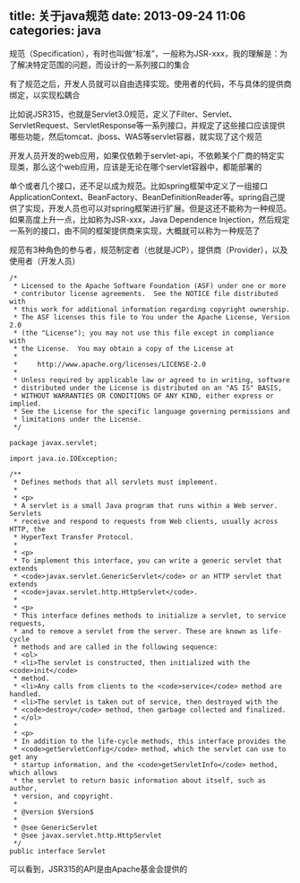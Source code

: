 title: 关于java规范
date: 2013-09-24 11:06
categories: java 
---
规范（Specification），有时也叫做“标准”，一般称为JSR-xxx，我的理解是：为了解决特定范围的问题，而设计的一系列接口的集合
<!--more--> 
 
有了规范之后，开发人员就可以自由选择实现。使用者的代码，不与具体的提供商绑定，以实现松耦合 

比如说JSR315，也就是Servlet3.0规范，定义了Filter、Servlet、ServletRequest、ServletResponse等一系列接口，并规定了这些接口应该提供哪些功能，然后tomcat、jboss、WAS等servlet容器，就实现了这个规范

开发人员开发的web应用，如果仅依赖于servlet-api，不依赖某个厂商的特定实现类，那么这个web应用，应该是无论在哪个servlet容器中，都能部署的 

单个或者几个接口，还不足以成为规范。比如spring框架中定义了一组接口ApplicationContext、BeanFactory、BeanDefinitionReader等。spring自己提供了实现，开发人员也可以对spring框架进行扩展。但是这还不能称为一种规范。如果高度上升一点，比如称为JSR-xxx，Java Dependence Injection，然后规定一系列的接口，由不同的框架提供商来实现，大概就可以称为一种规范了 

规范有3种角色的参与者，规范制定者（也就是JCP），提供商（Provider），以及使用者（开发人员） 

```
/*
 * Licensed to the Apache Software Foundation (ASF) under one or more
 * contributor license agreements.  See the NOTICE file distributed with
 * this work for additional information regarding copyright ownership.
 * The ASF licenses this file to You under the Apache License, Version 2.0
 * (the "License"); you may not use this file except in compliance with
 * the License.  You may obtain a copy of the License at
 *
 *     http://www.apache.org/licenses/LICENSE-2.0
 *
 * Unless required by applicable law or agreed to in writing, software
 * distributed under the License is distributed on an "AS IS" BASIS,
 * WITHOUT WARRANTIES OR CONDITIONS OF ANY KIND, either express or implied.
 * See the License for the specific language governing permissions and
 * limitations under the License.
 */

package javax.servlet;

import java.io.IOException;

/**
 * Defines methods that all servlets must implement.
 * 
 * <p>
 * A servlet is a small Java program that runs within a Web server. Servlets
 * receive and respond to requests from Web clients, usually across HTTP, the
 * HyperText Transfer Protocol.
 * 
 * <p>
 * To implement this interface, you can write a generic servlet that extends
 * <code>javax.servlet.GenericServlet</code> or an HTTP servlet that extends
 * <code>javax.servlet.http.HttpServlet</code>.
 * 
 * <p>
 * This interface defines methods to initialize a servlet, to service requests,
 * and to remove a servlet from the server. These are known as life-cycle
 * methods and are called in the following sequence:
 * <ol>
 * <li>The servlet is constructed, then initialized with the <code>init</code>
 * method.
 * <li>Any calls from clients to the <code>service</code> method are handled.
 * <li>The servlet is taken out of service, then destroyed with the
 * <code>destroy</code> method, then garbage collected and finalized.
 * </ol>
 * 
 * <p>
 * In addition to the life-cycle methods, this interface provides the
 * <code>getServletConfig</code> method, which the servlet can use to get any
 * startup information, and the <code>getServletInfo</code> method, which allows
 * the servlet to return basic information about itself, such as author,
 * version, and copyright.
 * 
 * @version $Version$
 * 
 * @see GenericServlet
 * @see javax.servlet.http.HttpServlet
 */
public interface Servlet
```

可以看到，JSR315的API是由Apache基金会提供的 

